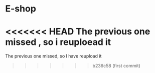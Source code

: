 # E-shop
<<<<<<< HEAD
The previous one missed , so i reuploead it
=======
The previous one missed, so l have reupload it
>>>>>>> b236c58 (first commit)
